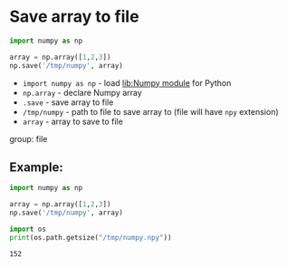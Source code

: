 # Save array to file

```python
import numpy as np

array = np.array([1,2,3])
np.save('/tmp/numpy', array)
```

- `import numpy as np` - load [lib:Numpy module](/python-numpy/how-to-install-python-numpy-lib) for Python
- `np.array` - declare Numpy array
- `.save` - save array to file
- `/tmp/numpy` - path to file to save array to (file will have `npy` extension)
- `array` - array to save to file

group: file

## Example: 
```python
import numpy as np

array = np.array([1,2,3])
np.save('/tmp/numpy', array)

import os
print(os.path.getsize("/tmp/numpy.npy"))
```
```
152

```

